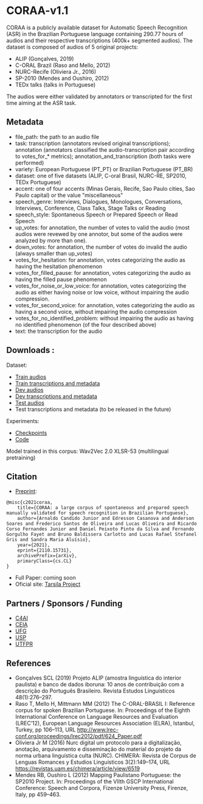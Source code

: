 # CORAA-v1.1

CORAA is a publicly available dataset for Automatic Speech Recognition (ASR) in the Brazilian Portuguese language containing 290.77 hours of audios and their respective transcriptions (400k+ segmented audios). The dataset is composed of audios of 5 original projects:

- ALIP (Gonçalves, 2019)
- C-ORAL Brazil (Raso and Mello, 2012)
- NURC-Recife (Oliviera Jr., 2016)
- SP-2010 (Mendes and Oushiro, 2012)
- TEDx talks (talks in Portuguese)

The audios were either validated by annotators or transcripted for the first time aiming at the ASR task.

## Metadata

- file_path: the path to an audio file
- task: transcription (annotators revised original transcriptions); annotation (annotators classified the audio-transcription pair according to votes_for_* metrics); annotation_and_transcription (both tasks were performed)
- variety: European Portuguese (PT_PT) or Brazilian Portuguese (PT_BR)
- dataset: one of five datasets (ALIP, C-oral Brasil, NURC-RE, SP2010, TEDx Portuguese)
- accent: one of four accents (Minas Gerais, Recife, Sao Paulo cities, Sao Paulo capital) or the value "miscellaneous"
- speech_genre: Interviews, Dialogues, Monologues, Conversations, Interviews, Conference, Class Talks, Stage Talks or Reading
- speech_style: Spontaneous Speech or Prepared Speech or Read Speech
- up_votes: for annotation, the number of votes to valid the audio (most audios were revewed by one annotor, but some of the audios were analyzed by more than one).
- down_votes: for annotation, the number of votes do invalid the audio (always smaller than up_votes)
- votes_for_hesitation: for annotation, votes categorizing the audio as having the hesitation phenomenon
- votes_for_filled_pause: for annotation, votes categorizing the audio as having the filled pause phenomenon
- votes_for_noise_or_low_voice: for annotation, votes categorizing the audio as either having noise or low voice, without impairing the audio compression.
- votes_for_second_voice: for annotation, votes categorizing the audio as having a second voice, without impairing the audio compression
- votes_for_no_identified_problem: without impairing the audio as having no identified phenomenon (of the four described above)
- text: the transcription for the audio

## Downloads : 

Dataset:

- [Train audios](https://drive.google.com/file/d/1deCciFD35EA_OEUl0MrEDa7u5O2KgVJM/view?usp=sharing)
- [Train transcriptions and metadata](https://drive.google.com/file/d/1HbwahfMWoArYj0z2PfI4dHiambWfaNWg/view?usp=sharing)
- [Dev audios](https://drive.google.com/file/d/1D1ft4F37zLjmGxQyhfkdjSs9cJzOL3nI/view?usp=sharing)
- [Dev transcriptions and metadata](https://drive.google.com/file/d/185erjax7lS_YNuolZvcMt_EdprafyMU0/view?usp=sharing)
- [Test audios](https://drive.google.com/file/d/1vHH5oVo4zeJKchIyHHHjzvKD3QXuJxHZ/view?usp=sharing)
- Test transcriptions and metadata (to be released in the future)

Experiments:

- [Checkpoints ](https://drive.google.com/drive/folders/10JkbCzYypZtCz1nHY5rBoBM1r66P3p3j?usp=sharing)
- [Code](https://github.com/Edresson/Wav2Vec-Wrapper)

Model trained in this corpus: Wav2Vec 2.0 XLSR-53 (multilingual pretraining)

## Citation

- [Preprint](https://arxiv.org/abs/2110.15731): 
```
@misc{c2021coraa,
    title={CORAA: a large corpus of spontaneous and prepared speech manually validated for speech recognition in Brazilian Portuguese},
    author={Arnaldo Candido Junior and Edresson Casanova and Anderson Soares and Frederico Santos de Oliveira and Lucas Oliveira and Ricardo Corso Fernandes Junior and Daniel Peixoto Pinto da Silva and Fernando Gorgulho Fayet and Bruno Baldissera Carlotto and Lucas Rafael Stefanel Gris and Sandra Maria Aluísio},
    year={2021},
    eprint={2110.15731},
    archivePrefix={arXiv},
    primaryClass={cs.CL}
}
```

- Full Paper: coming soon
- Oficial site: [Tarsila Project](https://sites.google.com/view/tarsila-c4ai/)

## Partners / Sponsors / Funding

- [C4AI](https://c4ai.inova.usp.br/pt/home-2/)
- [CEIA](https://centrodeia.org/)
- [UFG](https://www.ufg.br/)
- [USP](https://www5.usp.br/)
- [UTFPR](http://www.utfpr.edu.br/)

## References

- Gonçalves SCL (2019) Projeto ALIP (amostra linguística do interior paulista) e banco de dados iboruna: 10 anos de contribuição com a descrição do Português Brasileiro. Revista Estudos Linguísticos 48(1):276–297.
- Raso T, Mello H, Mittmann MM (2012) The C-ORAL-BRASIL I: Reference corpus for spoken Brazilian Portuguese. In: Proceedings of the Eighth International Conference on Language Resources and Evaluation (LREC’12), European Language Resources Association (ELRA), Istanbul, Turkey, pp 106–113, URL http://www.lrec-conf.org/proceedings/lrec2012/pdf/624_Paper.pdf
- Oliviera Jr M (2016) Nurc digital um protocolo para a digitalização, anotação, arquivamento e disseminação do material do projeto da norma urbana linguística culta (NURC). CHIMERA: Revista de Corpus de Lenguas Romances y Estudios Linguísticos 3(2):149–174, URL https://revistas.uam.es/chimera/article/view/6519
- Mendes RB, Oushiro L (2012) Mapping Paulistano Portuguese: the SP2010 Project. In: Proceedings of the VIIth GSCP International Conference: Speech and Corpora, Fizenze University Press, Firenze, Italy, pp 459–463.
